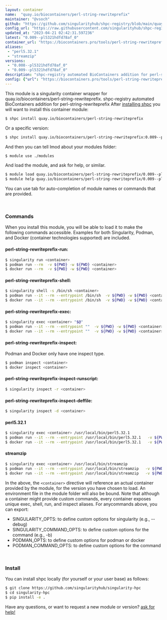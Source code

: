 ```yaml
---
layout: container
name:  "quay.io/biocontainers/perl-string-rewriteprefix"
maintainer: "@vsoch"
github: "https://github.com/singularityhub/shpc-registry/blob/main/quay.io/biocontainers/perl-string-rewriteprefix/container.yaml"
config_url: "https://raw.githubusercontent.com/singularityhub/shpc-registry/main/quay.io/biocontainers/perl-string-rewriteprefix/container.yaml"
updated_at: "2023-04-21 02:42:31.597236"
latest: "0.009--pl5321hdfd78af_0"
container_url: "https://biocontainers.pro/tools/perl-string-rewriteprefix"
aliases:
 - "perl5.32.1"
 - "streamzip"
versions:
 - "0.008--pl5321hdfd78af_0"
 - "0.009--pl5321hdfd78af_0"
description: "shpc-registry automated BioContainers addition for perl-string-rewriteprefix"
config: {"url": "https://biocontainers.pro/tools/perl-string-rewriteprefix", "maintainer": "@vsoch", "description": "shpc-registry automated BioContainers addition for perl-string-rewriteprefix", "latest": {"0.009--pl5321hdfd78af_0": "sha256:b80a48d250080c3dca1035ca7a00ffd8cb94c1dcd90db7852e534c8ee33ca320"}, "tags": {"0.008--pl5321hdfd78af_0": "sha256:9db234a4a739cefca8bd6c3a66ac0a8f71970663948a101f50aeea42d094f20b", "0.009--pl5321hdfd78af_0": "sha256:b80a48d250080c3dca1035ca7a00ffd8cb94c1dcd90db7852e534c8ee33ca320"}, "docker": "quay.io/biocontainers/perl-string-rewriteprefix", "aliases": {"perl5.32.1": "/usr/local/bin/perl5.32.1", "streamzip": "/usr/local/bin/streamzip"}}
---
```


This module is a singularity container wrapper for quay.io/biocontainers/perl-string-rewriteprefix.
shpc-registry automated BioContainers addition for perl-string-rewriteprefix
After [installing shpc](#install) you will want to install this container module:


```bash
$ shpc install quay.io/biocontainers/perl-string-rewriteprefix
```

Or a specific version:

```bash
$ shpc install quay.io/biocontainers/perl-string-rewriteprefix:0.009--pl5321hdfd78af_0
```

And then you can tell lmod about your modules folder:

```bash
$ module use ./modules
```

And load the module, and ask for help, or similar.

```bash
$ module load quay.io/biocontainers/perl-string-rewriteprefix/0.009--pl5321hdfd78af_0
$ module help quay.io/biocontainers/perl-string-rewriteprefix/0.009--pl5321hdfd78af_0
```

You can use tab for auto-completion of module names or commands that are provided.

<br>

### Commands

When you install this module, you will be able to load it to make the following commands accessible.
Examples for both Singularity, Podman, and Docker (container technologies supported) are included.

#### perl-string-rewriteprefix-run:

```bash
$ singularity run <container>
$ podman run --rm  -v ${PWD} -w ${PWD} <container>
$ docker run --rm  -v ${PWD} -w ${PWD} <container>
```

#### perl-string-rewriteprefix-shell:

```bash
$ singularity shell -s /bin/sh <container>
$ podman run --it --rm --entrypoint /bin/sh  -v ${PWD} -w ${PWD} <container>
$ docker run --it --rm --entrypoint /bin/sh  -v ${PWD} -w ${PWD} <container>
```

#### perl-string-rewriteprefix-exec:

```bash
$ singularity exec <container> "$@"
$ podman run --it --rm --entrypoint ""  -v ${PWD} -w ${PWD} <container> "$@"
$ docker run --it --rm --entrypoint ""  -v ${PWD} -w ${PWD} <container> "$@"
```

#### perl-string-rewriteprefix-inspect:

Podman and Docker only have one inspect type.

```bash
$ podman inspect <container>
$ docker inspect <container>
```

#### perl-string-rewriteprefix-inspect-runscript:

```bash
$ singularity inspect -r <container>
```

#### perl-string-rewriteprefix-inspect-deffile:

```bash
$ singularity inspect -d <container>
```


#### perl5.32.1

```bash
$ singularity exec <container> /usr/local/bin/perl5.32.1
$ podman run --it --rm --entrypoint /usr/local/bin/perl5.32.1   -v ${PWD} -w ${PWD} <container> -c " $@"
$ docker run --it --rm --entrypoint /usr/local/bin/perl5.32.1   -v ${PWD} -w ${PWD} <container> -c " $@"
```


#### streamzip

```bash
$ singularity exec <container> /usr/local/bin/streamzip
$ podman run --it --rm --entrypoint /usr/local/bin/streamzip   -v ${PWD} -w ${PWD} <container> -c " $@"
$ docker run --it --rm --entrypoint /usr/local/bin/streamzip   -v ${PWD} -w ${PWD} <container> -c " $@"
```



In the above, the `<container>` directive will reference an actual container provided
by the module, for the version you have chosen to load. An environment file in the
module folder will also be bound. Note that although a container
might provide custom commands, every container exposes unique exec, shell, run, and
inspect aliases. For anycommands above, you can export:

 - SINGULARITY_OPTS: to define custom options for singularity (e.g., --debug)
 - SINGULARITY_COMMAND_OPTS: to define custom options for the command (e.g., -b)
 - PODMAN_OPTS: to define custom options for podman or docker
 - PODMAN_COMMAND_OPTS: to define custom options for the command

<br>

### Install

You can install shpc locally (for yourself or your user base) as follows:

```bash
$ git clone https://github.com/singularityhub/singularity-hpc
$ cd singularity-hpc
$ pip install -e .
```

Have any questions, or want to request a new module or version? [ask for help!](https://github.com/singularityhub/singularity-hpc/issues)